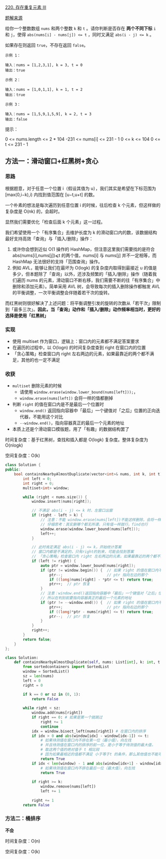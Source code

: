 [220. 存在重复元素 III](https://leetcode-cn.com/problems/contains-duplicate-iii/)

[题解来源](https://leetcode-cn.com/problems/contains-duplicate-iii/solution/gong-shui-san-xie-yi-ti-shuang-jie-hua-d-dlnv/)

给你一个整数数组 `nums` 和两个整数 `k` 和 `t` 。请你判断是否存在 **两个不同下标** `i` 和 `j`，使得 `abs(nums[i] - nums[j]) <= t` ，同时又满足 `abs(i - j) <= k` 。

如果存在则返回 `true`，不存在返回 `false`。

```
示例 1：

输入：nums = [1,2,3,1], k = 3, t = 0
输出：true

示例 2：

输入：nums = [1,0,1,1], k = 1, t = 2
输出：true

示例 3：

输入：nums = [1,5,9,1,5,9], k = 2, t = 3
输出：false
```

提示：

0 <= nums.length <= 2 * 104
-231 <= nums[i] <= 231 - 1
0 <= k <= 104
0 <= t <= 231 - 1

## 方法一：滑动窗口+红黑树+贪心

### 思路

根据题意，对于任意一个位置 i（假设其值为 u），我们其实是希望在下标范围为 [max(0,i−k),i) 内找到值范围在 [u−t,u+t] 的数。

一个朴素的想法是每次遍历到任意位置 i 的时候，往后检查 k 个元素，但这样做的复杂度是 O(nk) 的，会超时。

显然我们需要优化「检查后面 k 个元素」这一过程。

我们希望使用一个「有序集合」去维护长度为 k 的滑动窗口内的数，该数据结构最好支持高效「查询」与「插入/删除」操作：

1. 或许你会想到近似 O(1 操作的 HashMap，但注意这里我们需要找的是符合 abs(nums[i],nums[j])⩽t 的两个值，nums[i] 与 nums[j] 并不一定相等，而 HashMap 无法很好的支持「范围查询」操作。
2. 例如 AVL，能够让我们在最坏为 O(logk) 的复杂度内取得到最接近 u 的值是多少，但本题除了「查询」以外，还涉及频繁的「插入/删除」操作（随着我们遍历 nums 的元素，滑动窗口不断右移，我们需要不断的往「有序集合」中删除和添加元素）。简单采用 AVL 树，会导致每次的插入删除操作都触发 AVL 的平衡调整，一次平衡调整会伴随着若干次的旋转。

而红黑树则很好解决了上述问题：将平衡调整引发的旋转的次数从「若干次」限制到「最多三次」。**因此，当「查询」动作和「插入/删除」动作频率相当时，更好的选择是使用「红黑树」**

### 实现

- 使用 multiset 作为窗口，逻辑上：窗口内的元素都不满足答案要求
- 在遍历的过程中，以 O(logn) 的时间复杂度查到 right 在窗口内的位置
- 「贪心策略」检查窗口内 right 左右两边的元素，如果最靠近的两个都不满足，其他的也一定不满足

### 收获

- `multiset` 删除元素的时候
  - 请使用 `window.erase(window.lower_bound(nums[left]));`，
  - `window.erase(nums[left])` 会将一样的值都删掉
- 判断 `right` 的值在窗口内是不是最后一个位置时
  - `window.end()` 返回指向容器中「最后」一个键值对「之后」位置的正向迭代器，不能用这个对比
  - `--window.end()`，指向容器真正的最后一个元素的地址
- 本质上还是个滑动窗口模版题，用了「有趣」的数据结构罢了

时间复杂度：基于红黑树，查找和插入都是 O(logk) 复杂度。整体复杂度为 O(nlogk)

空间复杂度：O(k)

```c++
class Solution {
public:
    bool containsNearbyAlmostDuplicate(vector<int>& nums, int k, int t) {
        int left = 0;
        int right = 0;
        multiset<int> window;

        while (right < nums.size()) {
            window.insert(nums[right]);

            // 不满足 abs(i - j) <= k 时，左窗口出窗
            if (right - left > k) {
                // 注意：不能 window.erase(nums[left])不能这样删除，会将一样的值都删掉
                // 仔细思考：其实删哪个都无所谓，只有值一样就行，find也行
                window.erase(window.lower_bound(nums[left]));
                left++;
            }

            // 此时肯定满足 abs(i - j) <= k，开始统计答案
            // 窗口内都是不满足的，只有right的到来，可能会找到答案
            // 「贪心策略」检查窗口内 right 左右两边的元素，如果最靠近的两个都不满足，其他的也一定不满足
            if (left != right) {
                auto ptr = window.lower_bound(nums[right]);
                if (ptr != window.begin()) {  // 如果 right 的值在窗口内不是第一个位置
                    ptr--;                    // ptr 指向左边的那个
                    if ((long)nums[right] - *ptr <= t) return true;
                    ptr++;  // ptr 恢复
                }
                // 注意：window.end()返回指向容器中「最后」一个键值对「之后」位置的正向迭代器
                // 所以在判别前要指向容器真正的最后一个元素的地址
                if (ptr != --window.end()) {  // 如果 right 的值在窗口内不是最后一个位置
                    ptr++;                    // ptr 指向右边的那个
                    if ((long)*ptr - nums[right] <= t) return true;
                    ptr--;  // ptr 恢复
                }
            }
            right++;
        }
        return false;
    }
};
```



```python
class Solution:
    def containsNearbyAlmostDuplicate(self, nums: List[int], k: int, t: int) -> bool:
        from sortedcontainers import SortedList
        window = SortedList()
        sz = len(nums)
        left = 0
        right = 0

        if k == 0 or sz in (0, 1):
            return False
            
        while right < sz:
            window.add(nums[right])
            if right == 0: # 如果是第一个就跳过
                right += 1
                continue
            idx = window.bisect_left(nums[right]) # 在窗口内的排序
            if idx > 0 and abs(window[idx] - window[idx-1]) <= t:
                # 如果待测值在窗口内不排在第一位（最小值），向左找
                # 并且待测值在窗口内的排序的前一位，是小于等于待测值的最大值，
                # 取这两个值的绝对值于 t 相比较
                # 因为如果最相近的值都不满足 小于等于t 的条件，那么其他值也不能可能满足
                return True
            if idx < len(window) - 1 and abs(window[idx+1] - window[idx]) <= t:
                # 如果待测值在窗口内不排在最后一位（最大值），向左找
                return True
            
            if right >= k:
                window.remove(nums[left])
                left += 1
            
            right += 1
        return False
```

### 方法二：桶排序

**不会**

时间复杂度：O(n)

空间复杂度：O(k)